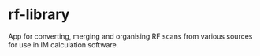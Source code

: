 # rf-library
App for converting, merging and organising RF scans from various sources for use in IM calculation software.